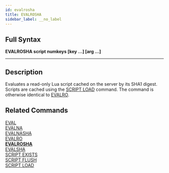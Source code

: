 ```yaml
---
id: evalrosha
title: EVALROSHA
sidebar_label: __no_label
---
```


## Full Syntax

**EVALROSHA  script numkeys [key ...] [arg ...]**

---

## Description

Evaluates a read-only Lua script cached on the server by its SHA1 digest. Scripts are cached using the [SCRIPT LOAD](./../commands/script-load) command.  The command is otherwise identical to [EVALRO](./../commands/evalro).

## Related Commands

[EVAL](eval.html)<br>
[EVALNA](evalna.html)<br>
[EVALNASHA](evalnasha.html)<br>
[EVALRO](evalro.html)<br>
**[EVALROSHA](evalrosha.html)**<br>
[EVALSHA](evalsha.html)<br>
[SCRIPT EXISTS](script-exists.html)<br>
[SCRIPT FLUSH](script-flush.html)<br>
[SCRIPT LOAD](script-load.html)<br>